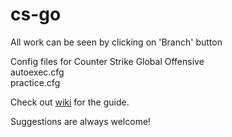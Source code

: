 # cs-go

All work can be seen by clicking on 'Branch' button           


Config files for Counter Strike Global Offensive                    
autoexec.cfg                      
practice.cfg                      



Check out [wiki](https://github.com/skad00sh/cs-go/wiki) for the guide.             

Suggestions are always welcome!                
